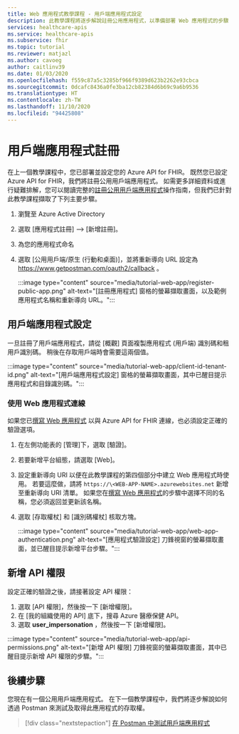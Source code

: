 ```yaml
---
title: Web 應用程式教學課程 - 用戶端應用程式設定
description: 此教學課程將逐步解說註冊公用應用程式，以準備部署 Web 應用程式的步驟
services: healthcare-apis
ms.service: healthcare-apis
ms.subservice: fhir
ms.topic: tutorial
ms.reviewer: matjazl
ms.author: cavoeg
author: caitlinv39
ms.date: 01/03/2020
ms.openlocfilehash: f559c87a5c3285bf966f9389d623b2262e93cbca
ms.sourcegitcommit: 0dcafc8436a0fe3ba12cb82384d6b69c9a6b9536
ms.translationtype: HT
ms.contentlocale: zh-TW
ms.lasthandoff: 11/10/2020
ms.locfileid: "94425808"
---
```

# <a name="client-application-registration"></a>用戶端應用程式註冊
在上一個教學課程中，您已部署並設定您的 Azure API for FHIR。 既然您已設定 Azure API for FHIR，我們將註冊公用用戶端應用程式。 如需更多詳細資料或進行疑難排解，您可以閱讀完整的[註冊公用用戶端應用程式](register-public-azure-ad-client-app.md)操作指南，但我們已針對此教學課程擷取了下列主要步驟。

1. 瀏覽至 Azure Active Directory
1. 選取 [應用程式註冊]  -->  [新增註冊]。
1. 為您的應用程式命名
1. 選取 [公用用戶端/原生 (行動和桌面)]，並將重新導向 URL 設定為 https://www.getpostman.com/oauth2/callback 。

   :::image type="content" source="media/tutorial-web-app/register-public-app.png" alt-text="[註冊應用程式] 窗格的螢幕擷取畫面，以及範例應用程式名稱和重新導向 URL。":::

## <a name="client-application-settings"></a>用戶端應用程式設定

一旦註冊了用戶端應用程式，請從 [概觀] 頁面複製應用程式 (用戶端) 識別碼和租用戶識別碼。 稍後在存取用戶端時會需要這兩個值。

:::image type="content" source="media/tutorial-web-app/client-id-tenant-id.png" alt-text="[用戶端應用程式設定] 窗格的螢幕擷取畫面，其中已醒目提示應用程式和目錄識別碼。":::

### <a name="connect-with-web-app"></a>使用 Web 應用程式連線

如果您已[撰寫 Web 應用程式](tutorial-web-app-write-web-app.md) 以與 Azure API for FHIR 連線，也必須設定正確的驗證選項。 

1. 在左側功能表的 [管理]下，選取 [驗證]。 

1. 若要新增平台組態，請選取 [Web]。

1. 設定重新導向 URI 以便在此教學課程的第四個部分中建立 Web 應用程式時使用。 若要這麼做，請將 `https://\<WEB-APP-NAME>.azurewebsites.net` 新增至重新導向 URI 清單。 如果您在[撰寫 Web 應用程式](tutorial-web-app-write-web-app.md)的步驟中選擇不同的名稱，您必須返回並更新該名稱。

1. 選取 [存取權杖] 和 [識別碼權杖] 核取方塊。

   :::image type="content" source="media/tutorial-web-app/web-app-authentication.png" alt-text="[應用程式驗證設定] 刀鋒視窗的螢幕擷取畫面，並已醒目提示新增平台步驟。":::

## <a name="add-api-permissions"></a>新增 API 權限

設定正確的驗證之後，請接著設定 API 權限：

1. 選取 [API 權限]，然後按一下 [新增權限]。
1. 在 [我的組織使用的 API] 底下，搜尋 Azure 醫療保健 API。
1. 選取 **user_impersonation** ，然後按一下 [新增權限]。

:::image type="content" source="media/tutorial-web-app/api-permissions.png" alt-text="[新增 API 權限] 刀鋒視窗的螢幕擷取畫面，其中已醒目提示新增 API 權限的步驟。":::

## <a name="next-steps"></a>後續步驟
您現在有一個公用用戶端應用程式。 在下一個教學課程中，我們將逐步解說如何透過 Postman 來測試及取得此應用程式的存取權。

>[!div class="nextstepaction"]
>[在 Postman 中測試用戶端應用程式](tutorial-web-app-test-postman.md)

